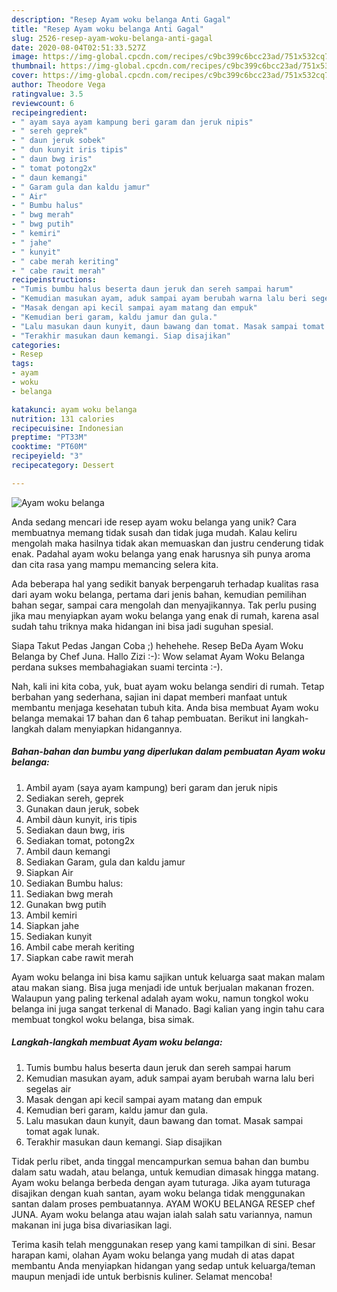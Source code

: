 ```yaml
---
description: "Resep Ayam woku belanga Anti Gagal"
title: "Resep Ayam woku belanga Anti Gagal"
slug: 2526-resep-ayam-woku-belanga-anti-gagal
date: 2020-08-04T02:51:33.527Z
image: https://img-global.cpcdn.com/recipes/c9bc399c6bcc23ad/751x532cq70/ayam-woku-belanga-foto-resep-utama.jpg
thumbnail: https://img-global.cpcdn.com/recipes/c9bc399c6bcc23ad/751x532cq70/ayam-woku-belanga-foto-resep-utama.jpg
cover: https://img-global.cpcdn.com/recipes/c9bc399c6bcc23ad/751x532cq70/ayam-woku-belanga-foto-resep-utama.jpg
author: Theodore Vega
ratingvalue: 3.5
reviewcount: 6
recipeingredient:
- " ayam saya ayam kampung beri garam dan jeruk nipis"
- " sereh geprek"
- " daun jeruk sobek"
- " dun kunyit iris tipis"
- " daun bwg iris"
- " tomat potong2x"
- " daun kemangi"
- " Garam gula dan kaldu jamur"
- " Air"
- " Bumbu halus"
- " bwg merah"
- " bwg putih"
- " kemiri"
- " jahe"
- " kunyit"
- " cabe merah keriting"
- " cabe rawit merah"
recipeinstructions:
- "Tumis bumbu halus beserta daun jeruk dan sereh sampai harum"
- "Kemudian masukan ayam, aduk sampai ayam berubah warna lalu beri segelas air"
- "Masak dengan api kecil sampai ayam matang dan empuk"
- "Kemudian beri garam, kaldu jamur dan gula."
- "Lalu masukan daun kunyit, daun bawang dan tomat. Masak sampai tomat agak lunak."
- "Terakhir masukan daun kemangi. Siap disajikan"
categories:
- Resep
tags:
- ayam
- woku
- belanga

katakunci: ayam woku belanga 
nutrition: 131 calories
recipecuisine: Indonesian
preptime: "PT33M"
cooktime: "PT60M"
recipeyield: "3"
recipecategory: Dessert

---
```



![Ayam woku belanga](https://img-global.cpcdn.com/recipes/c9bc399c6bcc23ad/751x532cq70/ayam-woku-belanga-foto-resep-utama.jpg)

Anda sedang mencari ide resep ayam woku belanga yang unik? Cara membuatnya memang tidak susah dan tidak juga mudah. Kalau keliru mengolah maka hasilnya tidak akan memuaskan dan justru cenderung tidak enak. Padahal ayam woku belanga yang enak harusnya sih punya aroma dan cita rasa yang mampu memancing selera kita.

Ada beberapa hal yang sedikit banyak berpengaruh terhadap kualitas rasa dari ayam woku belanga, pertama dari jenis bahan, kemudian pemilihan bahan segar, sampai cara mengolah dan menyajikannya. Tak perlu pusing jika mau menyiapkan ayam woku belanga yang enak di rumah, karena asal sudah tahu triknya maka hidangan ini bisa jadi suguhan spesial.

Siapa Takut Pedas Jangan Coba ;) hehehehe. Resep BeDa Ayam Woku Belanga by Chef Juna. Hallo Zizi :-): Wow selamat Ayam Woku Belanga perdana sukses membahagiakan suami tercinta :-).


Nah, kali ini kita coba, yuk, buat ayam woku belanga sendiri di rumah. Tetap berbahan yang sederhana, sajian ini dapat memberi manfaat untuk membantu menjaga kesehatan tubuh kita. Anda bisa membuat Ayam woku belanga memakai 17 bahan dan 6 tahap pembuatan. Berikut ini langkah-langkah dalam menyiapkan hidangannya.

<!--inarticleads1-->

##### Bahan-bahan dan bumbu yang diperlukan dalam pembuatan Ayam woku belanga:

1. Ambil  ayam (saya ayam kampung) beri garam dan jeruk nipis
1. Sediakan  sereh, geprek
1. Gunakan  daun jeruk, sobek
1. Ambil  dàun kunyit, iris tipis
1. Sediakan  daun bwg, iris
1. Sediakan  tomat, potong2x
1. Ambil  daun kemangi
1. Sediakan  Garam, gula dan kaldu jamur
1. Siapkan  Air
1. Sediakan  Bumbu halus:
1. Sediakan  bwg merah
1. Gunakan  bwg putih
1. Ambil  kemiri
1. Siapkan  jahe
1. Sediakan  kunyit
1. Ambil  cabe merah keriting
1. Siapkan  cabe rawit merah


Ayam woku belanga ini bisa kamu sajikan untuk keluarga saat makan malam atau makan siang. Bisa juga menjadi ide untuk berjualan makanan frozen. Walaupun yang paling terkenal adalah ayam woku, namun tongkol woku belanga ini juga sangat terkenal di Manado. Bagi kalian yang ingin tahu cara membuat tongkol woku belanga, bisa simak. 

<!--inarticleads2-->

##### Langkah-langkah membuat Ayam woku belanga:

1. Tumis bumbu halus beserta daun jeruk dan sereh sampai harum
1. Kemudian masukan ayam, aduk sampai ayam berubah warna lalu beri segelas air
1. Masak dengan api kecil sampai ayam matang dan empuk
1. Kemudian beri garam, kaldu jamur dan gula.
1. Lalu masukan daun kunyit, daun bawang dan tomat. Masak sampai tomat agak lunak.
1. Terakhir masukan daun kemangi. Siap disajikan


Tidak perlu ribet, anda tinggal mencampurkan semua bahan dan bumbu dalam satu wadah, atau belanga, untuk kemudian dimasak hingga matang. Ayam woku belanga berbeda dengan ayam tuturaga. Jika ayam tuturaga disajikan dengan kuah santan, ayam woku belanga tidak menggunakan santan dalam proses pembuatannya. AYAM WOKU BELANGA RESEP chef JUNA. Ayam woku belanga atau wajan ialah salah satu variannya, namun makanan ini juga bisa divariasikan lagi. 

Terima kasih telah menggunakan resep yang kami tampilkan di sini. Besar harapan kami, olahan Ayam woku belanga yang mudah di atas dapat membantu Anda menyiapkan hidangan yang sedap untuk keluarga/teman maupun menjadi ide untuk berbisnis kuliner. Selamat mencoba!
